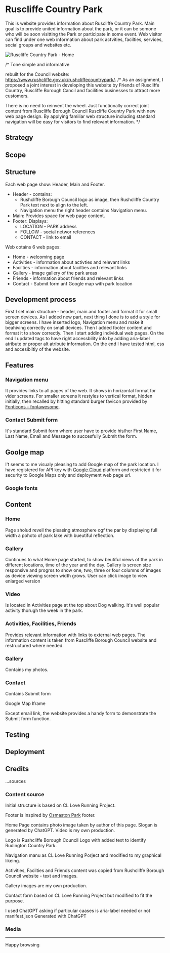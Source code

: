 # Ruscliffe Country Park

This is website provides information about Ruscliffe Country Park. Main goal is to provide united information about the park, or it can be somone who will be soon visitting the Park or participate in some event. Web visitor can find under one web information about park actvities, facilties, services, social groups and websites etc.

![Ruscliffe Country Park - Home](https://houndhunger.github.io/Rushcliffe-Country-Park/screenshots/Home.jpg)


/* Tone simple and informative

rebuilt for the Council website: https://www.rushcliffe.gov.uk/rushcliffecountrypark/.
/*
As an assignment, I proposed a joint interest in developing this website by Friends of Ruscliffe Country, Ruscliffe Borough Cancil and facilities businesses to attract more customers.

There is no need to reinvent the wheel. Just functionally correct joint content from Ruscliffe Borough Council Ruscliffe Country Park with new web page design. By applying familiar web structure including standard navigation will be easy for visitors to find relevant information.
*/

## Strategy

## Scope

## Structure

Each web page show: Header, Main and Footer.
- Header - contains:
    - Rushcliffe Borough Council logo as image, then Rushcliffe Country Park text next to align to the left. 
    - Navigation menu the right header contains Navigation menu.
- Main: Provides space for web page content.
- Footer: Displays: 
    - LOCATION - PARK address 
    - FOLLOW - social networ references
    - CONTACT - link to email


Web cotains 6 web pages:
- Home - welcoming page
- Activities - information about activties and relevant  links
- Facilties - information about facilties and relevant  links
- Gallery - image gallery of the park areas
- Friends - information about friends and relevant links
- Contact - Submit form anf Google map with park location



## Development process
First I set main structure - header, main and footer and format it for small screen devices.
As I added new part, next thing I done is to add a style for bigger screens.
I have inserted logo, Navigation menu and make it beahiving correctly on small devices.
Then I added footer content and format it to show correctly.
Then I start adding individual web pages.
On the end I updated tags  to have right accessbility info by adding aria-label atribute or proper alt atribute information.
On the end I have tested html, css and accesibiltiy of the website.

## Features

### Navigation menu
It provides links to all pages of the web.
It shows in horizontal format for vider screens. For smaller screens it restyles to vertical format, hidden initially, then recalled by hitting standard burger favicon provided by [Fonticons - fontawesome](https://fontawesome.).

### Contact Submit form
It's standard Submit form where user have to provide his/her First Name, Last Name, Email and Message to succesfully Submit the form.

## Goolge map
I't seems to me visualy pleasing to add Google map of the park location. I have registered for API key with [Google Cloud](https://console.cloud.google.com/apis/credentials) platform and restricted it for security to Google Maps only and deployment web page url.

### Google fonts

## Content

### Home
Page sholud reveil the pleasing atmosphere ogf the par by displaying full width a pohoto of park lake with bueutiful reflection.

### Gallery
Continues to what Home page started, to show beutiful views of the park in different locations, time of the year and the day.
Gallery is screen size responsive and progrss to show one, two, three or four columns of images as device viewing screen width grows.
User can click image to view enlarged version

### Video
Is located in Activities page at the top about Dog walking. It's well popular activity thorugh the week in the park.

### Activities, Facilities, Friends
Provides relevant information with links to external web pages.
The information content is taken from Ruscliffe Borough Council website and restructured where needed.

### Gallery

Contains my photos.

### Contact

Contains Submit form

Google Map Iframe


Except email link, the website provides a handy form to demonstrate the Submit form function.



## Testing



## Deployment


## Credits

...sources

### Content source
Initial structure is based on CL Love Running Project.

Footer is inspired by [Osmaston Park](https://www.osmastonpark.com/) footer.

Home Page contains photo image taken by author of this page. Slogan is generated by ChatGPT. Video is my own 
production.

Logo is Rushcliffe Borough Council Logo with added text to identify Rudington Country Park.

Navigation manu as CL Love Running Porject and modified to my graphical likeing.

Activities, Facilties and Friends content was copied from Rushcliffe Borough Council website - text and images.

Gallery images are my own production.

Contact form based on CL Love Running Project but modified to fit the purpose.

I used ChatGPT asking if particular caases is aria-label needed or not
manifest.json Generated with ChatGPT

### Media



---

Happy browsing